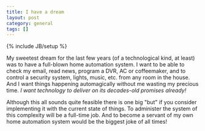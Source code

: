 ```yaml
---
title: I have a dream
layout: post
category: general
tags: []
---
```

{% include JB/setup %}

My sweetest dream for the last few years (of a technological kind, at
least) was to have a full-blown home automation system. I want to be
able to check my email, read news, program a DVR, AC or coffeemaker, and
to control a security system, lights, music, etc. from any room in the
house. And I want things happening automagically without me wasting my
precious time. *I want technology to deliver on its decades-old promises
already!*

Although this all sounds quite feasible there is one big "but" if you
consider implementing it with the current state of things. To administer
the system of this complexity will be a full-time job. And to become a
servant of my own home automation system would be the biggest joke of
all times!
